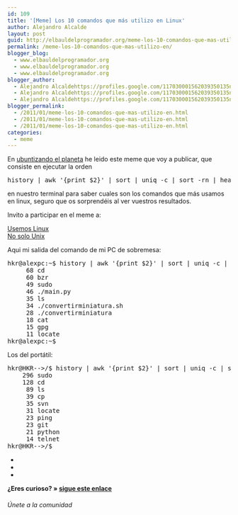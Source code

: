 ```yaml
---
id: 109
title: '[Meme] Los 10 comandos que más utilizo en Linux'
author: Alejandro Alcalde
layout: post
guid: http://elbauldelprogramador.org/meme-los-10-comandos-que-mas-utilizo-en-linux/
permalink: /meme-los-10-comandos-que-mas-utilizo-en/
blogger_blog:
  - www.elbauldelprogramador.org
  - www.elbauldelprogramador.org
  - www.elbauldelprogramador.org
blogger_author:
  - Alejandro Alcaldehttps://profiles.google.com/117030001562039350135noreply@blogger.com
  - Alejandro Alcaldehttps://profiles.google.com/117030001562039350135noreply@blogger.com
  - Alejandro Alcaldehttps://profiles.google.com/117030001562039350135noreply@blogger.com
blogger_permalink:
  - /2011/01/meme-los-10-comandos-que-mas-utilizo-en.html
  - /2011/01/meme-los-10-comandos-que-mas-utilizo-en.html
  - /2011/01/meme-los-10-comandos-que-mas-utilizo-en.html
categories:
  - meme
---
```

<div class="icosh">
</div>

En <a target="_blank" href="http://www.ubuntizandoelplaneta.com/2011/01/meme-los-10-comandos-que-mas-utilizo.html">ubuntizando el planeta</a> he leido este meme que voy a publicar, que consiste en ejecutar la orden 

<pre>history | awk '{print $2}' | sort | uniq -c | sort -rn | head -10
</pre>

en nuestro terminal para saber cuales son los comandos que más usamos en linux, seguro que os sorprendéis al ver vuestros resultados.

  
<!--more-->

  
Invito a participar en el meme a:

<a target="_blank" href="http://usemoslinux.blogspot.com/">Usemos Linux</a>  
<a target="_blank" href="http://www.nosolounix.com/">No solo Unix</a>

Aqui mi salida del comando de mi PC de sobremesa:

<pre>hkr@alexpc:~$ history | awk '{print $2}' | sort | uniq -c | sort -rn | head -10
     68 cd
     60 bzr
     49 sudo
     46 ./main.py
     35 ls
     34 ./convertirminiatura.sh
     28 ./convertirminiatura
     18 cat
     15 gpg
     11 locate
hkr@alexpc:~$
</pre>

Los del portátil:

<pre>hkr@HKR-->/$ history | awk '{print $2}' | sort | uniq -c | sort -rn | head -10
    296 sudo
    128 cd
     89 ls
     39 cp
     35 svn
     31 locate
     23 ping
     23 git
     21 python
     14 telnet
hkr@HKR-->/$
</pre>

<div class="sharedaddy">
  <div class="sd-content">
    <ul>
      <li>
        <a class="hastip" rel="nofollow" href="http://twitter.com/home?status=[Meme] Los 10 comandos que más utilizo en Linux+http://elbauldelprogramador.com/meme-los-10-comandos-que-mas-utilizo-en/+V%C3%ADa+%40elbaulp" onclick="javascript:window.open(this.href, '', 'menubar=no,toolbar=no,resizable=yes,scrollbars=yes,height=600,width=600');return false;" title="Compartir en Twitter" target="_blank"><span class="iconbox-title"><i class="icon-twitter icon-2x"></i></span></a>
      </li>
      <li>
        <a class="hastip" rel="nofollow" href="http://www.facebook.com/sharer.php?u=http://elbauldelprogramador.com/meme-los-10-comandos-que-mas-utilizo-en/&t=[Meme] Los 10 comandos que más utilizo en Linux+http://elbauldelprogramador.com/meme-los-10-comandos-que-mas-utilizo-en/+V%C3%ADa+%40elbaulp" onclick="javascript:window.open(this.href, '', 'menubar=no,toolbar=no,resizable=yes,scrollbars=yes,height=600,width=600');return false;" title="Compartir en Facebook" target="_blank"><span class="iconbox-title"><i class="icon-facebook icon-2x"></i></span></a>
      </li>
      <li>
        <a class="hastip" rel="nofollow" href="https://plus.google.com/share?url=[Meme] Los 10 comandos que más utilizo en Linux+http://elbauldelprogramador.com/meme-los-10-comandos-que-mas-utilizo-en/+V%C3%ADa+%40elbaulp" onclick="javascript:window.open(this.href, '', 'menubar=no,toolbar=no,resizable=yes,scrollbars=yes,height=600,width=600');return false;" title="Compartir en G+" target="_blank"><span class="iconbox-title"><i class="icon-google-plus icon-2x"></i></span></a>
      </li>
    </ul>
  </div>
</div>

<span id="socialbottom" class="highlight style-2">

<p>
  <strong>¿Eres curioso? » <a onclick="javascript:_gaq.push(['_trackEvent','random','click-random']);" href="/index.php?random=1">sigue este enlace</a></strong>
</p>

<h6>
  Únete a la comunidad
</h6>

<div class="iconsc hastip" title="2240 seguidores">
  <a href="http://twitter.com/elbaulp" target="_blank"><i class="icon-twitter"></i></a>
</div>

<div class="iconsc hastip" title="2452 fans">
  <a href="http://facebook.com/elbauldelprogramador" target="_blank"><i class="icon-facebook"></i></a>
</div>

<div class="iconsc hastip" title="0 +1s">
  <a href="http://plus.google.com/+Elbauldelprogramador" target="_blank"><i class="icon-google-plus"></i></a>
</div>

<div class="iconsc hastip" title="Repositorios">
  <a href="http://github.com/algui91" target="_blank"><i class="icon-github"></i></a>
</div>

<div class="iconsc hastip" title="Feed RSS">
  <a href="http://elbauldelprogramador.com/feed" target="_blank"><i class="icon-rss"></i></a>
</div></span>